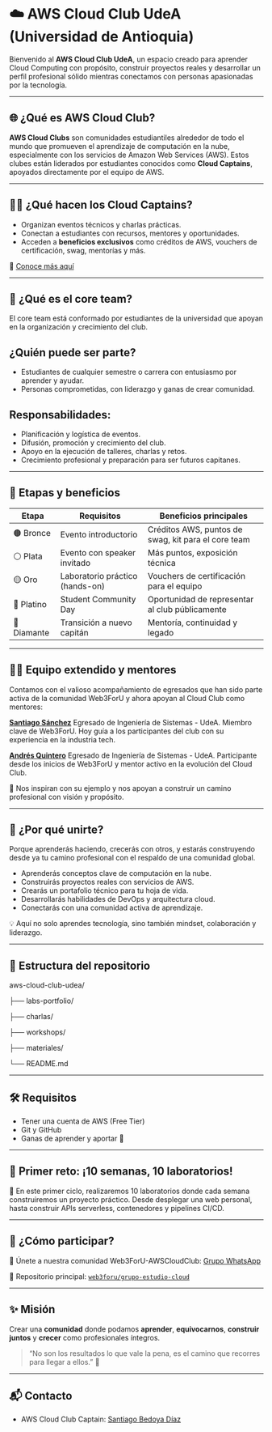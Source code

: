 # ☁️ AWS Cloud Club UdeA (Universidad de Antioquia)

Bienvenido al **AWS Cloud Club UdeA**, un espacio creado para aprender Cloud Computing con propósito, construir proyectos reales y desarrollar un perfil profesional sólido mientras conectamos con personas apasionadas por la tecnología.

---

## 🌐 ¿Qué es AWS Cloud Club?

**AWS Cloud Clubs** son comunidades estudiantiles alrededor de todo el mundo que promueven el aprendizaje de computación en la nube, especialmente con los servicios de Amazon Web Services (AWS). Estos clubes están liderados por estudiantes conocidos como **Cloud Captains**, apoyados directamente por el equipo de AWS.

---

## 👨‍✈️ ¿Qué hacen los Cloud Captains?

- Organizan eventos técnicos y charlas prácticas.
- Conectan a estudiantes con recursos, mentores y oportunidades.
- Acceden a **beneficios exclusivos** como créditos de AWS, vouchers de certificación, swag, mentorías y más.

🔗 [Conoce más aquí](https://aws.amazon.com/es/developer/community/students/cloudclubs/)

---

## 🤝 ¿Qué es el core team?

El core team está conformado por estudiantes de la universidad que apoyan en la organización y crecimiento del club.

## ¿Quién puede ser parte?
- Estudiantes de cualquier semestre o carrera con entusiasmo por aprender y ayudar.
- Personas comprometidas, con liderazgo y ganas de crear comunidad.

## Responsabilidades:
- Planificación y logística de eventos.
- Difusión, promoción y crecimiento del club.
- Apoyo en la ejecución de talleres, charlas y retos.
- Crecimiento profesional y preparación para ser futuros capitanes.

---

## 🏅 Etapas y beneficios

| Etapa         | Requisitos                             | Beneficios principales                                 |
|---------------|-----------------------------------------|--------------------------------------------------------|
| 🟤 Bronce     | Evento introductorio                    | Créditos AWS, puntos de swag, kit para el core team    |
| ⚪ Plata      | Evento con speaker invitado             | Más puntos, exposición técnica                         |
| 🟡 Oro        | Laboratorio práctico (hands-on)         | Vouchers de certificación para el equipo               |
| 🔵 Platino    | Student Community Day                   | Oportunidad de representar al club públicamente        |
| 💎 Diamante   | Transición a nuevo capitán              | Mentoría, continuidad y legado                         |

---

## 👨‍🏫 Equipo extendido y mentores
Contamos con el valioso acompañamiento de egresados que han sido parte activa de la comunidad Web3ForU y ahora apoyan al Cloud Club como mentores:

[**Santiago Sánchez**](https://www.linkedin.com/in/santiagoasz/ "**Santiago Sánchez**")
Egresado de Ingeniería de Sistemas - UdeA. Miembro clave de Web3ForU. Hoy guía a los participantes del club con su experiencia en la industria tech.

[**Andrés Quintero**](https://www.linkedin.com/in/andresqb198/ "**Andrés Quintero**")
Egresado de Ingeniería de Sistemas - UdeA. Participante desde los inicios de Web3ForU y mentor activo en la evolución del Cloud Club.

🙌 Nos inspiran con su ejemplo y nos apoyan a construir un camino profesional con visión y propósito.

---

## 🚀 ¿Por qué unirte?

Porque aprenderás haciendo, crecerás con otros, y estarás construyendo desde ya tu camino profesional con el respaldo de una comunidad global.

- Aprenderás conceptos clave de computación en la nube.
- Construirás proyectos reales con servicios de AWS.
- Crearás un portafolio técnico para tu hoja de vida.
- Desarrollarás habilidades de DevOps y arquitectura cloud.
- Conectarás con una comunidad activa de aprendizaje.

💡 Aquí no solo aprendes tecnología, sino también mindset, colaboración y liderazgo.

---

## 📂 Estructura del repositorio

aws-cloud-club-udea/

├── labs-portfolio/

├── charlas/

├── workshops/

├── materiales/

└── README.md

---

## 🛠️ Requisitos

- Tener una cuenta de AWS (Free Tier)
- Git y GitHub
- Ganas de aprender y aportar 💪

---
## 📅 Primer reto: ¡10 semanas, 10 laboratorios!
🧪 En este primer ciclo, realizaremos 10 laboratorios donde cada semana construiremos un proyecto práctico.
Desde desplegar una web personal, hasta construir APIs serverless, contenedores y pipelines CI/CD.

---

## 🤝 ¿Cómo participar?

🔗 Únete a nuestra comunidad Web3ForU-AWSCloudClub: [Grupo WhatsApp](https://chat.whatsapp.com/Jsch6Cgts8gE4eDvTapsuH)

📘 Repositorio principal: [`web3foru/grupo-estudio-cloud`](https://github.com/Santiago1023/grupo-estudio-cloud)

---

## ✨ Misión

Crear una **comunidad** donde podamos **aprender**, **equivocarnos**, **construir juntos** y **crecer** como profesionales íntegros.

> “No son los resultados lo que vale la pena, es el camino que recorres para llegar a ellos.” 🚀

---
## 📬 Contacto

- AWS Cloud Club Captain: [Santiago Bedoya Díaz](https://www.linkedin.com/in/santiago-bedoya-diaz/)
